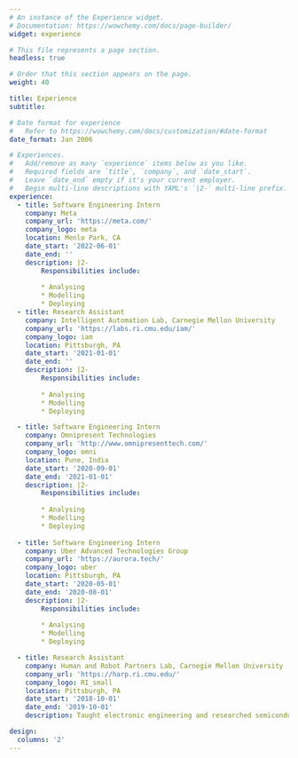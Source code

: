 ```yaml
---
# An instance of the Experience widget.
# Documentation: https://wowchemy.com/docs/page-builder/
widget: experience

# This file represents a page section.
headless: true

# Order that this section appears on the page.
weight: 40

title: Experience
subtitle:

# Date format for experience
#   Refer to https://wowchemy.com/docs/customization/#date-format
date_format: Jan 2006

# Experiences.
#   Add/remove as many `experience` items below as you like.
#   Required fields are `title`, `company`, and `date_start`.
#   Leave `date_end` empty if it's your current employer.
#   Begin multi-line descriptions with YAML's `|2-` multi-line prefix.
experience:
  - title: Software Engineering Intern
    company: Meta
    company_url: 'https://meta.com/'
    company_logo: meta
    location: Menlo Park, CA
    date_start: '2022-06-01'
    date_end: ''
    description: |2-
        Responsibilities include:
        
        * Analysing
        * Modelling
        * Deploying
  - title: Research Assistant
    company: Intelligent Automation Lab, Carnegie Mellon University
    company_url: 'https://labs.ri.cmu.edu/iam/'
    company_logo: iam
    location: Pittsburgh, PA
    date_start: '2021-01-01'
    date_end: ''
    description: |2-
        Responsibilities include:
        
        * Analysing
        * Modelling
        * Deploying

  - title: Software Engineering Intern
    company: Omnipresent Technologies
    company_url: 'http://www.omnipresenttech.com/'
    company_logo: omni
    location: Pune, India
    date_start: '2020-09-01'
    date_end: '2021-01-01'
    description: |2-
        Responsibilities include:
        
        * Analysing
        * Modelling
        * Deploying
        
  - title: Software Engineering Intern
    company: Uber Advanced Technologies Group
    company_url: 'https://aurora.tech/'
    company_logo: uber
    location: Pittsburgh, PA
    date_start: '2020-05-01'
    date_end: '2020-08-01'
    description: |2-
        Responsibilities include:
        
        * Analysing
        * Modelling
        * Deploying

  - title: Research Assistant
    company: Human and Robot Partners Lab, Carnegie Mellon University
    company_url: 'https://harp.ri.cmu.edu/'
    company_logo: RI_small
    location: Pittsburgh, PA
    date_start: '2018-10-01'
    date_end: '2019-10-01'
    description: Taught electronic engineering and researched semiconductor physics.

design:
  columns: '2'
---
```


